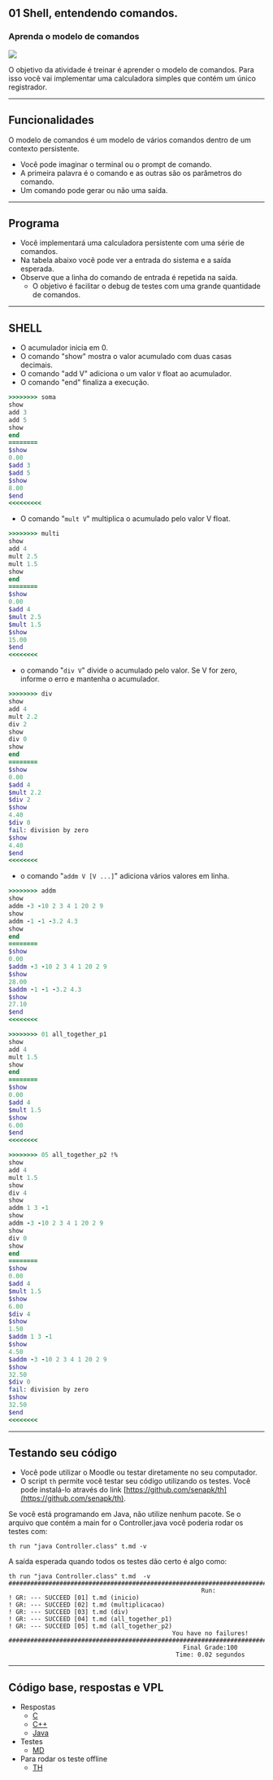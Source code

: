 ## 01 Shell, entendendo comandos.
### Aprenda o modelo de comandos
![](figura.jpg)

O objetivo da atividade é treinar é aprender o modelo de comandos. Para isso você vai implementar uma calculadora simples que contém um único registrador. 

---
## Funcionalidades
O modelo de comandos é um modelo de vários comandos dentro de um contexto persistente.
- Você pode imaginar o terminal ou o prompt de comando.
- A primeira palavra é o comando e as outras são os parâmetros do comando.
- Um comando pode gerar ou não uma saída.

---
## Programa
- Você implementará uma calculadora persistente com uma série de comandos.
- Na tabela abaixo você pode ver a entrada do sistema e a saída esperada.
- Observe que a linha do comando de entrada é repetida na saída.
    - O objetivo é facilitar o debug de testes com uma grande quantidade de comandos.

___
## SHELL

- O acumulador inicia em 0.
- O comando "show" mostra o valor acumulado com duas casas decimais.
- O comando "add V" adiciona o um valor `V` float ao acumulador.
- O comando "end" finaliza a execução. 

```ruby
>>>>>>>> soma
show
add 3
add 5
show
end
========
$show
0.00
$add 3
$add 5
$show
8.00
$end
<<<<<<<<<
```

- O comando "`mult V`" multiplica o acumulado pelo valor V float.

```ruby
>>>>>>>> multi
show
add 4 
mult 2.5
mult 1.5
show
end
========
$show
0.00
$add 4 
$mult 2.5
$mult 1.5
$show
15.00
$end
<<<<<<<<
```

- o comando "`div V`" divide o acumulado pelo valor. Se V for zero, informe o erro e mantenha o acumulador.

```ruby
>>>>>>>> div
show
add 4 
mult 2.2
div 2
show
div 0
show
end
========
$show
0.00
$add 4 
$mult 2.2
$div 2
$show
4.40
$div 0
fail: division by zero
$show
4.40
$end
<<<<<<<<
```


- o comando "`addm V [V ...]`" adiciona vários valores em linha.

```ruby
>>>>>>>> addm
show
addm -3 -10 2 3 4 1 20 2 9
show
addm -1 -1 -3.2 4.3
show
end
========
$show
0.00
$addm -3 -10 2 3 4 1 20 2 9
$show
28.00
$addm -1 -1 -3.2 4.3
$show
27.10
$end
<<<<<<<<
```

```ruby
>>>>>>>> 01 all_together_p1
show
add 4
mult 1.5
show
end
========
$show
0.00
$add 4
$mult 1.5
$show
6.00
$end
<<<<<<<<
```

```ruby
>>>>>>>> 05 all_together_p2 !%
show
add 4
mult 1.5
show
div 4
show
addm 1 3 -1
show
addm -3 -10 2 3 4 1 20 2 9
show
div 0
show
end
========
$show
0.00
$add 4
$mult 1.5
$show
6.00
$div 4
$show
1.50
$addm 1 3 -1
$show
4.50
$addm -3 -10 2 3 4 1 20 2 9
$show
32.50
$div 0
fail: division by zero
$show
32.50
$end
<<<<<<<<
```

---
## Testando seu código
- Você pode utilizar o Moodle ou testar diretamente no seu computador.
- O script `th` permite você testar seu código utilizando os testes. Você pode instalá-lo através do link [https://github.com/senapk/th](https://github.com/senapk/th).

Se você está programando em Java, não utilize nenhum pacote. Se o arquivo que contém a main for o Controller.java você poderia rodar os testes com:

```
th run "java Controller.class" t.md -v
```

A saída esperada quando todos os testes dão certo é algo como:

```
th run "java Controller.class" t.md  -v
###############################################################################################################
                                                     Run:
! GR: --- SUCCEED [01] t.md (inicio)
! GR: --- SUCCEED [02] t.md (multiplicacao)
! GR: --- SUCCEED [03] t.md (div)
! GR: --- SUCCEED [04] t.md (all_together_p1)
! GR: --- SUCCEED [05] t.md (all_together_p2)
                                             You have no failures!
###############################################################################################################
                                                Final Grade:100
                                              Time: 0.02 segundos
```


---

## Código base, respostas e VPL

- Respostas
    - [C](https://qxcodepoo.github.io/assets/shell/code.c)
    - [C++](https://qxcodepoo.github.io/assets/shell/solver.cpp)
    - [Java](https://qxcodepoo.github.io/assets/shell/Solver.java)
- Testes
    - [MD](https://qxcodepoo.github.io/assets/shell/t.md)
- Para rodar os teste offline
    - [TH](https://github.com/senapk/th)
